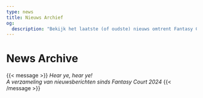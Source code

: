 ```yaml
---
type: news
title: Nieuws Archief
og:
  description: "Bekijk het laatste (of oudste) nieuws omtrent Fantasy Court!"
---
```


# News Archive
{{< message >}}
  _Hear ye, hear ye!_ \
  _A verzameling van nieuwsberichten sinds Fantasy Court 2024_
{{< /message >}}
<br>
